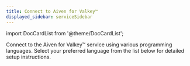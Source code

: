 ```yaml
---
title: Connect to Aiven for Valkey™
displayed_sidebar: serviceSidebar
---
```


import DocCardList from '@theme/DocCardList';

Connect to the Aiven for Valkey™ service using various programming languages. Select your preferred language from the list below for detailed setup instructions.


<DocCardList />
